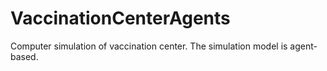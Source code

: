 # VaccinationCenterAgents

Computer simulation of vaccination center. The simulation model is agent-based.
